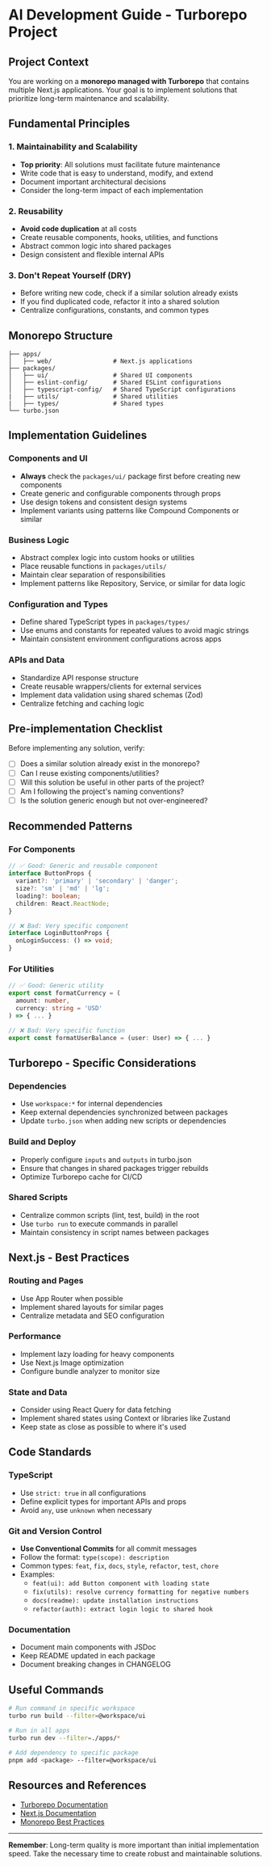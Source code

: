 # AI Development Guide - Turborepo Project

## Project Context

You are working on a **monorepo managed with Turborepo** that contains multiple Next.js applications. Your goal is to implement solutions that prioritize long-term maintenance and scalability.

## Fundamental Principles

### 1. Maintainability and Scalability
- **Top priority**: All solutions must facilitate future maintenance
- Write code that is easy to understand, modify, and extend
- Document important architectural decisions
- Consider the long-term impact of each implementation

### 2. Reusability
- **Avoid code duplication** at all costs
- Create reusable components, hooks, utilities, and functions
- Abstract common logic into shared packages
- Design consistent and flexible internal APIs

### 3. Don't Repeat Yourself (DRY)
- Before writing new code, check if a similar solution already exists
- If you find duplicated code, refactor it into a shared solution
- Centralize configurations, constants, and common types

## Monorepo Structure

```
├── apps/
│   ├── web/                 # Next.js applications
├── packages/
│   ├── ui/                  # Shared UI components
│   ├── eslint-config/       # Shared ESLint configurations
│   ├── typescript-config/   # Shared TypeScript configurations
|   ├── utils/               # Shared utilities
|   ├── types/               # Shared types
└── turbo.json
```

## Implementation Guidelines

### Components and UI
- **Always** check the `packages/ui/` package first before creating new components
- Create generic and configurable components through props
- Use design tokens and consistent design systems
- Implement variants using patterns like Compound Components or similar

### Business Logic
- Abstract complex logic into custom hooks or utilities
- Place reusable functions in `packages/utils/`
- Maintain clear separation of responsibilities
- Implement patterns like Repository, Service, or similar for data logic

### Configuration and Types
- Define shared TypeScript types in `packages/types/`
- Use enums and constants for repeated values to avoid magic strings
- Maintain consistent environment configurations across apps

### APIs and Data
- Standardize API response structure
- Create reusable wrappers/clients for external services
- Implement data validation using shared schemas (Zod)
- Centralize fetching and caching logic

## Pre-implementation Checklist

Before implementing any solution, verify:

- [ ] Does a similar solution already exist in the monorepo?
- [ ] Can I reuse existing components/utilities?
- [ ] Will this solution be useful in other parts of the project?
- [ ] Am I following the project's naming conventions?
- [ ] Is the solution generic enough but not over-engineered?

## Recommended Patterns

### For Components
```typescript
// ✅ Good: Generic and reusable component
interface ButtonProps {
  variant?: 'primary' | 'secondary' | 'danger';
  size?: 'sm' | 'md' | 'lg';
  loading?: boolean;
  children: React.ReactNode;
}

// ❌ Bad: Very specific component
interface LoginButtonProps {
  onLoginSuccess: () => void;
}
```

### For Utilities
```typescript
// ✅ Good: Generic utility
export const formatCurrency = (
  amount: number, 
  currency: string = 'USD'
) => { ... }

// ❌ Bad: Very specific function
export const formatUserBalance = (user: User) => { ... }
```

## Turborepo - Specific Considerations

### Dependencies
- Use `workspace:*` for internal dependencies
- Keep external dependencies synchronized between packages
- Update `turbo.json` when adding new scripts or dependencies

### Build and Deploy
- Properly configure `inputs` and `outputs` in turbo.json
- Ensure that changes in shared packages trigger rebuilds
- Optimize Turborepo cache for CI/CD

### Shared Scripts
- Centralize common scripts (lint, test, build) in the root
- Use `turbo run` to execute commands in parallel
- Maintain consistency in script names between packages

## Next.js - Best Practices

### Routing and Pages
- Use App Router when possible
- Implement shared layouts for similar pages
- Centralize metadata and SEO configuration

### Performance
- Implement lazy loading for heavy components
- Use Next.js Image optimization
- Configure bundle analyzer to monitor size

### State and Data
- Consider using React Query for data fetching
- Implement shared states using Context or libraries like Zustand
- Keep state as close as possible to where it's used

## Code Standards

### TypeScript
- Use `strict: true` in all configurations
- Define explicit types for important APIs and props
- Avoid `any`, use `unknown` when necessary

### Git and Version Control
- **Use Conventional Commits** for all commit messages
- Follow the format: `type(scope): description`
- Common types: `feat`, `fix`, `docs`, `style`, `refactor`, `test`, `chore`
- Examples:
  - `feat(ui): add Button component with loading state`
  - `fix(utils): resolve currency formatting for negative numbers`
  - `docs(readme): update installation instructions`
  - `refactor(auth): extract login logic to shared hook`

### Documentation
- Document main components with JSDoc
- Keep README updated in each package
- Document breaking changes in CHANGELOG

## Useful Commands

```bash
# Run command in specific workspace
turbo run build --filter=@workspace/ui

# Run in all apps
turbo run dev --filter=./apps/*

# Add dependency to specific package
pnpm add <package> --filter=@workspace/ui
```

## Resources and References

- [Turborepo Documentation](https://turbo.build/repo/docs)
- [Next.js Documentation](https://nextjs.org/docs)
- [Monorepo Best Practices](https://monorepo.tools)

---

**Remember**: Long-term quality is more important than initial implementation speed. Take the necessary time to create robust and maintainable solutions.